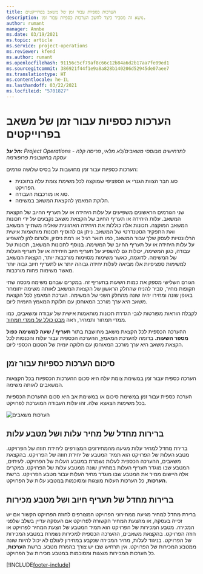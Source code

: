 ```yaml
---
title: הערכות כספיות עבור זמן של משאב בפרוייקטים
description: נושא זה מסביר כיצד לחשב הערכות כספיות עבור זמן.
author: rumant
manager: Annbe
ms.date: 03/19/2021
ms.topic: article
ms.service: project-operations
ms.reviewer: kfend
ms.author: rumant
ms.openlocfilehash: 91156c5cf79af8c66c12b84a6d2b17aa7fe09ed1
ms.sourcegitcommit: 386921f44f1e9a8a828b140206d52945de07aee7
ms.translationtype: HT
ms.contentlocale: he-IL
ms.lasthandoff: 03/22/2021
ms.locfileid: "5701827"
---
```

# <a name="financial-estimates-for-resource-time-on-projects"></a>הערכות כספיות עבור זמן של משאב בפרוייקטים

_**חל על:** Project Operations לתרחישים מבוססי משאבים/לא מלאי, פריסה קלה - עסקה בחשבונית פרופורמה_

הערכות כספיות עבור זמן מחושבות על בסיס שלושה גורמים: 

- סוג חבר הצוות הגנרי או הספציפי שמוקצה לכל משימת צומת עלה בתוכנית הפרויקט. 
- סוג או מורכבות העבודה.
- חלוקת המאמץ להקצאת המשאב במשימה. 

שני הגורמים הראשונים משפיעים על עלות היחידה או על תעריף החיוב של הקצאת המשאב. עלות היחידה או תעריף החיוב של הקצאת משאב נקבעים על ידי תכונות המשאב המוקצה. תכונות אלה כוללות את היחידה הארגונית שאליה משתייך המשאב ואת התפקיד הסטנדרטי של המשאב. ניתן גם להוסיף תכונות מותאמות אישית הרלוונטיות לעסק שלך עבור המשאב, כמו תואר רגיל או רמת ניסיון, ולגרום להן להשפיע על עלות היחידה או על תעריף החיוב של המשימה.
בנוסף לתכונות המשאב, תכונות של עבודה, כגון המשימה, יכולות גם להשפיע על תעריף חיוב היחידה או על תעריף העלות של המשימה. לדוגמה, כאשר משימות מסוימות מורכבות יותר, הקצאת המשאב למשימות ספציפיות אלו מביאה לעלות יחידה גבוהה יותר או לתעריף חיוב גבוה יותר מאשר משימות פחות מורכבות.   

הגורם השלישי מספק את כמות השעות בתעריף זה. במקרים שבהם משימה מכסה שתי תקופות מחיר, סביר להניח שהחלק הראשון של הקצאת המשאב לאותה משימה יתומחר באופן שונה ומחירו יהיה שונה מהחלק השני של המשימה. הערכת המאמץ לכל הקצאת משאב היא ערך מורכב המאוחסן עם חלוקת המאמץ היומית ליום.

לקבלת הוראות מפורטות לגבי הגדרת תכונות מותאמות אישית של עבודה ומשאבים, כמו ממדי תמחור ותמחיר, ראה [‏‫מבט כולל על ממדי תמחור‬](../pricing-costing/pricing-dimensions-overview.md).

ההערכה הכספית לכל הקצאת משאב מחושבת בתור **תעריף / שעה למשימה כפול מספר השעות.**  בדומה להערכת המאמץ, ההערכה הכספית עבור עלות והכנסות לכל הקצאת משאב היא ערך מורכב המאוחסן עם חלוקה יומית של הסכום הכספי ליום. 

## <a name="summarizing-financial-estimates-for-time"></a>סיכום הערכות כספיות עבור זמן
הערכה כספית עבור זמן במשימת צומת עלה היא סכום ההערכות הכספיות בכל הקצאות המשאבים לאותה משימה.

הערכה כספית עבור זמן במשימת סיכום או במשימת אב היא סכום ההערכות הכספיות בכל משימות הצאצא שלה. זהו עלות העבודה המוערכת לפרויקט. 

![הערכות משאבים](./media/navigation12.png)

## <a name="default-cost-price-and-cost-currency"></a>ברירות מחדל של מחיר עלות ושל מטבע עלות

ברירת מחדל למחיר עלות מגיעה מהמחירונים המצורפים ליחידת חוזה של הפרויקט. מטבע העלות של הפרויקט הוא תמיד המטבע של יחידת חוזה של הפרויקט. בהקצאת משאבים, ההערכה הכספית לעלות נשמרת במטבע העלות של הפרויקט. לעיתים, המטבע שבו מוגדר תעריף העלות במחירון שונה ממטבע עלות של הפרויקט. במקרים אלה היישום ממיר את המטבע שבו מוגדר מחיר העלות עבור מטבע הפרויקט. ברשת **הערכות**, כל הערכות העלות מוצגות ומסוכמות במטבע עלות של הפרויקט. 

## <a name="default-bill-rate-and-sales-currency"></a>ברירות מחדל של תעריף חיוב ושל מטבע מכירות

ברירת מחדל למחיר מגיעה ממחירוני הפרויקט המצורפים לחוזה הפרויקט הקשור אם יש זכייה בעסקה, או מהצעת המחיר הקשורה לפרויקט אם העסקה עדיין בשלב שלפני המכירה. מטבע המכירות של הפרויקט הוא תמיד המטבע של הצעת המחיר לפרויקט או חוזה הפרויקט. בהקצאת משאבים, ההערכה הכספית למכירות נשמרת במטבע המכירות של הפרויקט. בניגוד לעלות, מחיר המכירה שנקבע במחירון לעולם לא יכול להיות שונה ממטבע המכירות של הפרויקט. אין תרחיש שבו יש צורך בהמרת מטבע. ברשת **הערכות**, כל הערכות המכירות מוצגות ומסוכמות במטבע מכירות של הפרויקט. 

[!INCLUDE[footer-include](../includes/footer-banner.md)]
